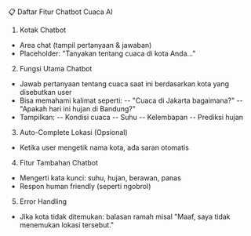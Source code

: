📋 Daftar Fitur Chatbot Cuaca AI
1. Kotak Chatbot
- Area chat (tampil pertanyaan & jawaban)
- Placeholder: "Tanyakan tentang cuaca di kota Anda..."

2. Fungsi Utama Chatbot
- Jawab pertanyaan tentang cuaca saat ini berdasarkan kota yang disebutkan user
- Bisa memahami kalimat seperti:
-- "Cuaca di Jakarta bagaimana?"
-- "Apakah hari ini hujan di Bandung?"
- Tampilkan:
-- Kondisi cuaca
-- Suhu
-- Kelembapan
-- Prediksi hujan

3. Auto-Complete Lokasi (Opsional)
- Ketika user mengetik nama kota, ada saran otomatis

4. Fitur Tambahan Chatbot
- Mengerti kata kunci: suhu, hujan, berawan, panas
- Respon human friendly (seperti ngobrol)

5. Error Handling
- Jika kota tidak ditemukan: balasan ramah misal "Maaf, saya tidak menemukan lokasi tersebut."